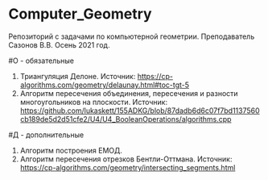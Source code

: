 # Computer_Geometry
Репозиторий с задачами по компьютерной геометрии. Преподаватель Сазонов В.В. Осень 2021 год.

#О - обязательные

1. Триангуляция Делоне. Источник: https://cp-algorithms.com/geometry/delaunay.html#toc-tgt-5
2. Алгоритм пересечения объединения, пересечения и разности многоугольников на плоскости. Источник: https://github.com/lukaskett/155ADKG/blob/87dadb6d6c07f7bd1137560cb189de5d2d51cfe2/U4/U4_BooleanOperations/algorithms.cpp


#Д - дополнительные

1. Алгоритм построения ЕМОД. 
2. Алгоритм пересечения отрезков Бентли-Оттмана.  Источник: https://cp-algorithms.com/geometry/intersecting_segments.html
